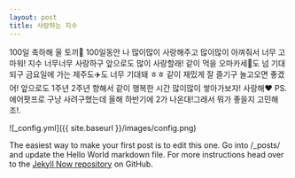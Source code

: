 ```yaml
---
layout: post
title: 사랑하는 지수
---
```


100일 축하해 울 토끼🐰 100일동안 나 많이많이 사랑해주고 많이많이 아껴줘서 너무 고마워! 지수 너무너무 사랑하구 앞으로도 많이 사랑할래! 같이 먹을 오마카세🍣도 넘 기대되구 금요일에 가는 제주도✈️도 너무 기대돼 ㅎㅎ 같이 재밌게 잘 즐기구 놀고오면 좋겠어! 앞으로도 1주년 2주년 향해서 같이 행복한 시간 많이많이 쌓아가보쟈! 사랑해❤️
PS. 에어팟프로 구냥 사려구했는데 올해 하반기에 2가 나온대!그래서 뭐가 좋을지 고민해조!.

![_config.yml]({{ site.baseurl }}/images/config.png)

The easiest way to make your first post is to edit this one. Go into /_posts/ and update the Hello World markdown file. For more instructions head over to the [Jekyll Now repository](https://github.com/barryclark/jekyll-now) on GitHub.